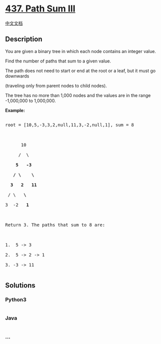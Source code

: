 # [437. Path Sum III](https://leetcode.com/problems/path-sum-iii)

[中文文档](/solution/0400-0499/0437.Path%20Sum%20III/README.md)

## Description
<p>You are given a binary tree in which each node contains an integer value.</p>



<p>Find the number of paths that sum to a given value.</p>



<p>The path does not need to start or end at the root or a leaf, but it must go downwards

(traveling only from parent nodes to child nodes).</p>



<p>The tree has no more than 1,000 nodes and the values are in the range -1,000,000 to 1,000,000.



<p><b>Example:</b>

<pre>

root = [10,5,-3,3,2,null,11,3,-2,null,1], sum = 8



      10

     /  \

    <b>5</b>   <b>-3</b>

   <b>/</b> <b>\</b>    <b>\</b>

  <b>3</b>   <b>2</b>   <b>11</b>

 / \   <b>\</b>

3  -2   <b>1</b>



Return 3. The paths that sum to 8 are:



1.  5 -> 3

2.  5 -> 2 -> 1

3. -3 -> 11

</pre>

</p>


## Solutions


<!-- tabs:start -->

### **Python3**

```python

```

### **Java**

```java

```

### **...**
```

```

<!-- tabs:end -->